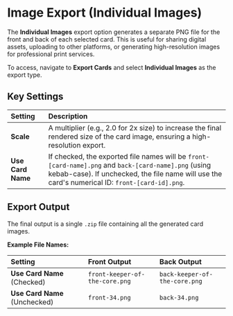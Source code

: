 # Image Export (Individual Images)

The **Individual Images** export option generates a separate PNG file for the front and back of each selected card. This is useful for sharing digital assets, uploading to other platforms, or generating high-resolution images for professional print services.

To access, navigate to **Export Cards** and select **Individual Images** as the export type.

## Key Settings

| Setting | Description |
| :--- | :--- |
| **Scale** | A multiplier (e.g., 2.0 for 2x size) to increase the final rendered size of the card image, ensuring a high-resolution export. |
| **Use Card Name** | If checked, the exported file names will be `front-[card-name].png` and `back-[card-name].png` (using kebab-case). If unchecked, the file name will use the card's numerical ID: `front-[card-id].png`. |

## Export Output

The final output is a single `.zip` file containing all the generated card images.

**Example File Names:**

| Setting | Front Output | Back Output |
| :--- | :--- | :--- |
| **Use Card Name** (Checked) | `front-keeper-of-the-core.png` | `back-keeper-of-the-core.png` |
| **Use Card Name** (Unchecked) | `front-34.png` | `back-34.png` |
